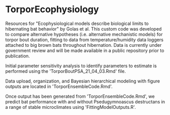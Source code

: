 # TorporEcophysiology
Resources for "Ecophysiological models describe biological limits to hibernating bat behavior" by Golas et al. This custom code was developed to compare alternative hypotheses (i.e. alternative mechanistic models) for torpor bout duration, fitting to data from temperature/humidity data loggers attached to big brown bats throughout hibernation. Data is currently under government review and will be made available in a public repository prior to publication.

Initial parameter sensitivity analysis to identify parameters to estimate is performed using the 'TorporBoutPSA_21_04_03.Rmd' file.

Data upload, organization, and Bayesian hierarchical modeling with figure outputs are located in 'TorporEnsembleCode.Rmd'.

Once output has been generated from 'TorporEnsembleCode.Rmd', we predict bat performance with and without Psedugymnoascus destructans in a range of stable microclimates using 'FittingModelOutputs.R'.
